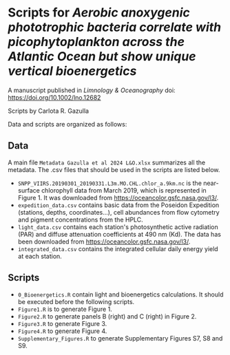 # Scripts for *Aerobic anoxygenic phototrophic bacteria correlate with picophytoplankton across the Atlantic Ocean but show unique vertical bioenergetics*
A manuscript published in *Limnology & Oceanography*
doi: https://doi.org/10.1002/lno.12682

Scripts by Carlota R. Gazulla

Data and scripts are organized as follows:

Data
-
A main file ```Metadata Gazulla et al 2024 L&O.xlsx``` summarizes all the metadata. The .csv files that should be used in the scripts are listed below.
- ```SNPP_VIIRS.20190301_20190331.L3m.MO.CHL.chlor_a.9km.nc``` is the near-surface chlorophyll data from March 2019, which is represented in Figure 1. It was downloaded from https://oceancolor.gsfc.nasa.gov/l3/. 
- ```expedition_data.csv``` contains basic data from the Poseidon Expedition (stations, depths, coordinates...), cell abundances from flow cytometry and pigment concentrations from the HPLC.
- ```light_data.csv``` contains each station's photosynthetic active radiation (PAR) and diffuse attenuation coefficients at 490 nm (Kd). The data has been downloaded from https://oceancolor.gsfc.nasa.gov/l3/.
- ```integrated_data.csv``` contains the integrated cellular daily energy yield at each station.

  
Scripts
-
- ```0_Bioenergetics.R``` contain light and bioenergetics calculations. It should be executed before the following scripts.
- ```Figure1.R``` is to generate Figure 1.
- ```Figure2.R``` to generate panels B (right) and C (right) in Figure 2. 
- ```Figure3.R``` to generate Figure 3.
- ```Figure4.R``` to generate Figure 4.
- ```Supplementary_Figures.R``` to generate Supplementary Figures S7, S8 and S9.
